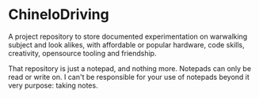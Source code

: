 # ChineloDriving
A project repository to store documented experimentation on warwalking subject and look alikes, with affordable or popular hardware, code skills, creativity, opensource tooling and friendship.

That repository is just a notepad, and nothing more. Notepads can only be read or write on. I can't be responsible for your use of notepads beyond it very purpose: taking notes.
